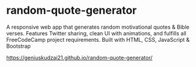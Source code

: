 # random-quote-generator
A responsive web app that generates random motivational quotes &amp; Bible verses. Features Twitter sharing, clean UI with animations, and fulfills all FreeCodeCamp project requirements. Built with HTML, CSS, JavaScript &amp; Bootstrap

https://geniuskudzai21.github.io/random-quote-generator/
